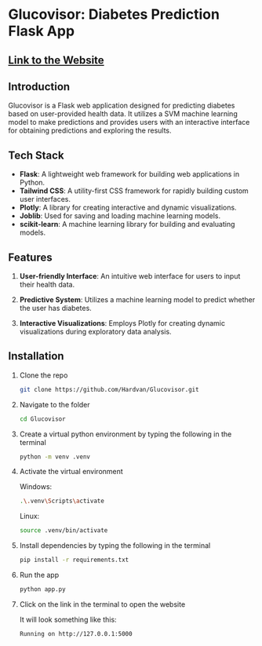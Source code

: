 # Glucovisor: Diabetes Prediction Flask App

## [Link to the Website](https://glucovisor.onrender.com)

## Introduction

Glucovisor is a Flask web application designed for predicting diabetes based on user-provided health data. It utilizes a SVM machine learning model to make predictions and provides users with an interactive interface for obtaining predictions and exploring the results.

## Tech Stack

- **Flask**: A lightweight web framework for building web applications in Python.
- **Tailwind CSS**: A utility-first CSS framework for rapidly building custom user interfaces.
- **Plotly**: A library for creating interactive and dynamic visualizations.
- **Joblib**: Used for saving and loading machine learning models.
- **scikit-learn**: A machine learning library for building and evaluating models.

## Features

1. **User-friendly Interface**: An intuitive web interface for users to input their health data.

2. **Predictive System**: Utilizes a machine learning model to predict whether the user has diabetes.

3. **Interactive Visualizations**: Employs Plotly for creating dynamic visualizations during exploratory data analysis.

## Installation

1. Clone the repo

   ```bash
   git clone https://github.com/Hardvan/Glucovisor.git
   ```

2. Navigate to the folder

   ```bash
   cd Glucovisor
   ```

3. Create a virtual python environment by typing the following in the terminal

   ```bash
   python -m venv .venv
   ```

4. Activate the virtual environment

   Windows:

   ```bash
   .\.venv\Scripts\activate
   ```

   Linux:

   ```bash
   source .venv/bin/activate
   ```

5. Install dependencies by typing the following in the terminal

   ```bash
   pip install -r requirements.txt
   ```

6. Run the app

   ```bash
   python app.py
   ```

7. Click on the link in the terminal to open the website

   It will look something like this:

   ```bash
   Running on http://127.0.0.1:5000
   ```
